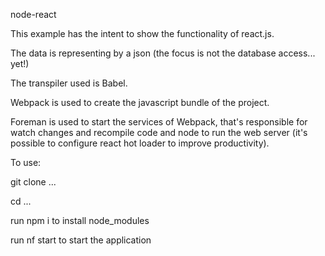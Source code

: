 node-react

This example has the intent to show the functionality of react.js.



The data is representing by a json (the focus is not the database access... yet!)

The transpiler used is Babel.

Webpack is used to create the javascript bundle of the project.

Foreman is used to start the services of Webpack, that's responsible for 
watch changes and recompile code and node to run the web server 
(it's possible to configure react hot loader to improve productivity).

To use:

git clone ...

cd ...

run npm i to install node_modules

run nf start to start the application